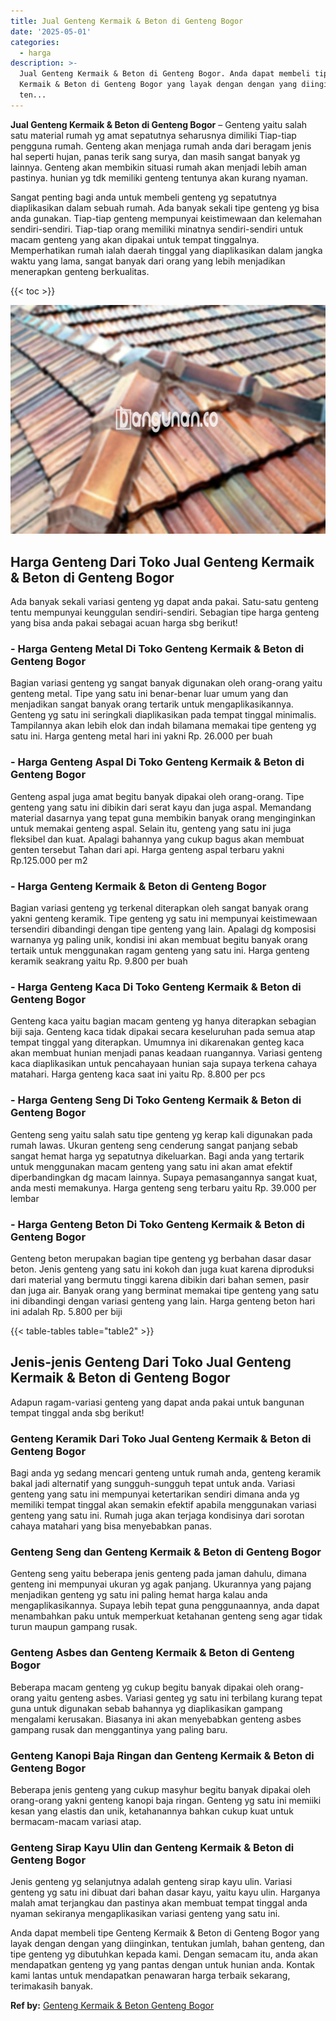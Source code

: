```yaml
---
title: Jual Genteng Kermaik & Beton di Genteng Bogor
date: '2025-05-01'
categories:
  - harga
description: >-
  Jual Genteng Kermaik & Beton di Genteng Bogor. Anda dapat membeli tipe Genteng
  Kermaik & Beton di Genteng Bogor yang layak dengan dengan yang diinginkan,
  ten...
---
```


**Jual Genteng Kermaik & Beton di Genteng Bogor** – Genteng yaitu salah satu material rumah yg amat sepatutnya seharusnya dimiliki Tiap-tiap pengguna rumah. Genteng akan menjaga rumah anda dari beragam jenis hal seperti hujan, panas terik sang surya, dan masih sangat banyak yg lainnya. Genteng akan membikin situasi rumah akan menjadi lebih aman pastinya. hunian yg tdk memiliki genteng tentunya akan kurang nyaman.

Sangat penting bagi anda untuk membeli genteng yg sepatutnya diaplikasikan dalam sebuah rumah. Ada banyak sekali tipe genteng yg bisa anda gunakan. Tiap-tiap genteng mempunyai keistimewaan dan kelemahan sendiri-sendiri. Tiap-tiap orang memiliki minatnya sendiri-sendiri untuk macam genteng yang akan dipakai untuk tempat tinggalnya. Memperhatikan rumah ialah daerah tinggal yang diaplikasikan dalam jangka waktu yang lama, sangat banyak dari orang yang lebih menjadikan menerapkan genteng berkualitas.

{{< toc >}}

![Jual Genteng Kermaik & Beton di Genteng Bogor](/images/genteng-minimalis-murah28.png)

## Harga Genteng Dari Toko Jual Genteng Kermaik & Beton di Genteng Bogor

Ada banyak sekali variasi genteng yg dapat anda pakai. Satu-satu genteng tentu mempunyai keunggulan sendiri-sendiri. Sebagian tipe harga genteng yang bisa anda pakai sebagai acuan harga sbg berikut!

### \- Harga Genteng Metal Di Toko Genteng Kermaik & Beton di Genteng Bogor

Bagian variasi genteng yg sangat banyak digunakan oleh orang-orang yaitu genteng metal. Tipe yang satu ini benar-benar luar umum yang dan menjadikan sangat banyak orang tertarik untuk mengaplikasikannya. Genteng yg satu ini seringkali diaplikasikan pada tempat tinggal minimalis. Tampilannya akan lebih elok dan indah bilamana memakai tipe genteng yg satu ini. Harga genteng metal hari ini yakni Rp. 26.000 per buah

### \- Harga Genteng Aspal Di Toko Genteng Kermaik & Beton di Genteng Bogor

Genteng aspal juga amat begitu banyak dipakai oleh orang-orang. Tipe genteng yang satu ini dibikin dari serat kayu dan juga aspal. Memandang material dasarnya yang tepat guna membikin banyak orang menginginkan untuk memakai genteng aspal. Selain itu, genteng yang satu ini juga fleksibel dan kuat. Apalagi bahannya yang cukup bagus akan membuat genten tersebut Tahan dari api. Harga genteng aspal terbaru yakni Rp.125.000 per m2

### \- Harga Genteng Kermaik & Beton di Genteng Bogor

Bagian variasi genteng yg terkenal diterapkan oleh sangat banyak orang yakni genteng keramik. Tipe genteng yg satu ini mempunyai keistimewaan tersendiri dibandingi dengan tipe genteng yang lain. Apalagi dg komposisi warnanya yg paling unik, kondisi ini akan membuat begitu banyak orang tertaik untuk menggunakan ragam genteng yang satu ini. Harga genteng keramik seakrang yaitu Rp. 9.800 per buah

### \- Harga Genteng Kaca Di Toko Genteng Kermaik & Beton di Genteng Bogor

Genteng kaca yaitu bagian macam genteng yg hanya diterapkan sebagian biji saja. Genteng kaca tidak dipakai secara keseluruhan pada semua atap tempat tinggal yang diterapkan. Umumnya ini dikarenakan genteg kaca akan membuat hunian menjadi panas keadaan ruangannya. Variasi genteng kaca diaplikasikan untuk pencahayaan hunian saja supaya terkena cahaya matahari. Harga genteng kaca saat ini yaitu Rp. 8.800 per pcs

### \- Harga Genteng Seng Di Toko Genteng Kermaik & Beton di Genteng Bogor

Genteng seng yaitu salah satu tipe genteng yg kerap kali digunakan pada rumah lawas. Ukuran genteng seng cenderung sangat panjang sebab sangat hemat harga yg sepatutnya dikeluarkan. Bagi anda yang tertarik untuk menggunakan macam genteng yang satu ini akan amat efektif diperbandingkan dg macam lainnya. Supaya pemasangannya sangat kuat, anda mesti memakunya. Harga genteng seng terbaru yaitu Rp. 39.000 per lembar

### \- Harga Genteng Beton Di Toko Genteng Kermaik & Beton di Genteng Bogor

Genteng beton merupakan bagian tipe genteng yg berbahan dasar dasar beton. Jenis genteng yang satu ini kokoh dan juga kuat karena diproduksi dari material yang bermutu tinggi karena dibikin dari bahan semen, pasir dan juga air. Banyak orang yang berminat memakai tipe genteng yang satu ini dibandingi dengan variasi genteng yang lain. Harga genteng beton hari ini adalah Rp. 5.800 per biji

{{< table-tables table="table2" >}}

## Jenis-jenis Genteng Dari Toko Jual Genteng Kermaik & Beton di Genteng Bogor

Adapun ragam-variasi genteng yang dapat anda pakai untuk bangunan tempat tinggal anda sbg berikut!

### Genteng Keramik Dari Toko Jual Genteng Kermaik & Beton di Genteng Bogor

Bagi anda yg sedang mencari genteng untuk rumah anda, genteng keramik bakal jadi alternatif yang sungguh-sungguh tepat untuk anda. Variasi genteng yang satu ini mempunyai ketertarikan sendiri dimana anda yg memiliki tempat tinggal akan semakin efektif apabila menggunakan variasi genteng yang satu ini. Rumah juga akan terjaga kondisinya dari sorotan cahaya matahari yang bisa menyebabkan panas.

### Genteng Seng dan Genteng Kermaik & Beton di Genteng Bogor

Genteng seng yaitu beberapa jenis genteng pada jaman dahulu, dimana genteng ini mempunyai ukuran yg agak panjang. Ukurannya yang pajang menjadikan genteng yg satu ini paling hemat harga kalau anda mengaplikasikannya. Supaya lebih tepat guna penggunaannya, anda dapat menambahkan paku untuk memperkuat ketahanan genteng seng agar tidak turun maupun gampang rusak.

### Genteng Asbes dan Genteng Kermaik & Beton di Genteng Bogor

Beberapa macam genteng yg cukup begitu banyak dipakai oleh orang-orang yaitu genteng asbes. Variasi genteg yg satu ini terbilang kurang tepat guna untuk digunakan sebab bahannya yg diaplikasikan gampang mengalami kerusakan. Biasanya ini akan menyebabkan genteng asbes gampang rusak dan menggantinya yang paling baru.

### Genteng Kanopi Baja Ringan dan Genteng Kermaik & Beton di Genteng Bogor

Beberapa jenis genteng yang cukup masyhur begitu banyak dipakai oleh orang-orang yakni genteng kanopi baja ringan. Genteng yg satu ini memiiki kesan yang elastis dan unik, ketahanannya bahkan cukup kuat untuk bermacam-macam variasi atap.

### Genteng Sirap Kayu Ulin dan Genteng Kermaik & Beton di Genteng Bogor

Jenis genteng yg selanjutnya adalah genteng sirap kayu ulin. Variasi genteng yg satu ini dibuat dari bahan dasar kayu, yaitu kayu ulin. Harganya malah amat terjangkau dan pastinya akan membuat tempat tinggal anda nyaman sekiranya mengaplikasikan variasi genteng yang satu ini.

Anda dapat membeli tipe Genteng Kermaik & Beton di Genteng Bogor yang layak dengan dengan yang diinginkan, tentukan jumlah, bahan genteng, dan tipe genteng yg dibutuhkan kepada kami. Dengan semacam itu, anda akan mendapatkan genteng yg yang pantas dengan untuk hunian anda. Kontak kami lantas untuk mendapatkan penawaran harga terbaik sekarang, terimakasih banyak.

**Ref by:**  [Genteng Kermaik & Beton  Genteng Bogor](https://id.wikipedia.org/wiki/Genteng)
